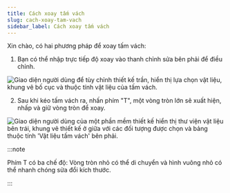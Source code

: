 ```yaml
---
title: Cách xoay tấm vách
slug: cach-xoay-tam-vach
sidebar_label: Cách xoay tấm vách
---
```


Xin chào, có hai phương pháp để xoay tấm vách:

1. Bạn có thể nhập trực tiếp độ xoay vào thanh chỉnh sửa bên phải để điều chỉnh.

![Giao diện người dùng để tùy chỉnh thiết kế trần, hiển thị lựa chọn vật liệu, khung vẽ bố cục và thuộc tính vật liệu của tấm vách.](https://storage.googleapis.com/jegavn_kb/images/889a1bca-0d0f-4fee-bef0-fc0b9675e2e7.png)

2. Sau khi kéo tấm vách ra, nhấn phím "T", một vòng tròn lớn sẽ xuất hiện, nhấp và giữ vòng tròn để xoay.

![Giao diện người dùng của một phần mềm thiết kế hiển thị thư viện vật liệu bên trái, khung vẽ thiết kế ở giữa với các đối tượng được chọn và bảng thuộc tính 'Vật liệu tấm vách' bên phải.](https://storage.googleapis.com/jegavn_kb/images/4cdb5d7a-08ea-4330-bc21-9179b96755f7.png)

:::note

Phím T có ba chế độ: Vòng tròn nhỏ có thể di chuyển và hình vuông nhỏ có thể nhanh chóng sửa đổi kích thước.

:::